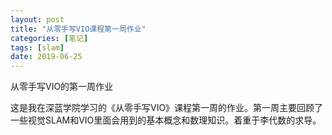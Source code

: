 ```yaml
---
layout: post
title: "从零手写VIO课程第一周作业"
categories: [笔记]
tags: [slam]
date: 2019-06-25
---
```


从零手写VIO的第一周作业
<!--more-->

这是我在深蓝学院学习的《从零手写VIO》课程第一周的作业。第一周主要回顾了一些视觉SLAM和VIO里面会用到的基本概念和数理知识。着重于李代数的求导。
<center><object data="/files/vio/1week/hm.pdf" width="700" height="1500" type='application/pdf'></object></center>